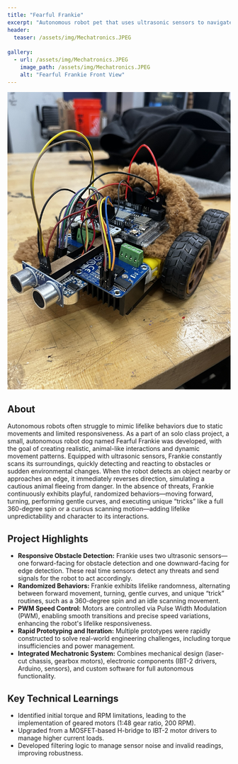 ```yaml
---
title: "Fearful Frankie"
excerpt: "Autonomous robot pet that uses ultrasonic sensors to navigate and react to obstacles."
header:
  teaser: /assets/img/Mechatronics.JPEG

gallery:
  - url: /assets/img/Mechatronics.JPEG
    image_path: /assets/img/Mechatronics.JPEG
    alt: "Fearful Frankie Front View"
---
```


<img src="/assets/img/Mechatronics.JPEG" alt="Fearful Frankie" style="width:900px;"/>

## About	
Autonomous robots often struggle to mimic lifelike behaviors due to static movements and limited responsiveness. As a part of an solo class project, a small, autonomous robot dog named Fearful Frankie was developed, with the goal of creating realistic, animal-like interactions and dynamic movement patterns. Equipped with ultrasonic sensors, Frankie constantly scans its surroundings, quickly detecting and reacting to obstacles or sudden environmental changes. When the robot detects an object nearby or approaches an edge, it immediately reverses direction, simulating a cautious animal fleeing from danger. In the absence of threats, Frankie continuously exhibits playful, randomized behaviors—moving forward, turning, performing gentle curves, and executing unique “tricks” like a full 360-degree spin or a curious scanning motion—adding lifelike unpredictability and character to its interactions.
## Project Highlights
- **Responsive Obstacle Detection:** Frankie uses two ultrasonic sensors—one forward-facing for obstacle detection and one downward-facing for edge detection. These real time sensors detect any threats and send signals for the robot to act accordingly.
- **Randomized Behaviors:** Frankie exhibits lifelike randomness, alternating between forward movement, turning, gentle curves, and unique “trick” routines, such as a 360-degree spin and an idle scanning movement.
- **PWM Speed Control:** Motors are controlled via Pulse Width Modulation (PWM), enabling smooth transitions and precise speed variations, enhancing the robot's lifelike responsiveness.
- **Rapid Prototyping and Iteration:** Multiple prototypes were rapidly constructed to solve real-world engineering challenges, including torque insufficiencies and power management.
- **Integrated Mechatronic System:** Combines mechanical design (laser-cut chassis, gearbox motors), electronic components (IBT-2 drivers, Arduino, sensors), and custom software for full autonomous functionality.

## Key Technical Learnings
- Identified initial torque and RPM limitations, leading to the implementation of geared motors (1:48 gear ratio, 200 RPM).
- Upgraded from a MOSFET-based H-bridge to IBT-2 motor drivers to manage higher current loads.
- Developed filtering logic to manage sensor noise and invalid readings, improving robustness.
